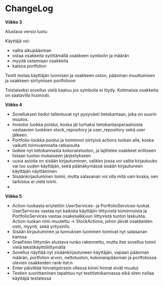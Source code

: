 # ChangeLog

**Viikko 3**

Alustava versio luotu

Käyttäjä voi: 
- valita alkupääoman
- ostaa osakkeita syöttämällä osakkeen symbolin ja määrän
- myydä ostamiaan osakkeita
- katsoa portfolion

Testit testaa käyttäjän luomisen ja osakkeen oston, pääoman muuttumisen ja osakkeen siirtymisen portfolioon

Toistaiseksi sovellus vielä kaatuu jos symbolia ei löydy. Kotimaisia osakkeita on saatavilla huonosti.

**Viikko 4**

- Sovelluksen tiedot tallentuvat nyt pysyvästi tietokantaan, joka on suurin muutos.
- Investor luokka poistui, koska jäi turhaksi tietokantaoperaatioista vastaavien luokkien stock_repository ja user_repository sekä user jälkeen.
- Portfolio-luokka poistui ja toiminnot siirtyivä actions luokan alle, koska vaikutti toimivammalta ratkaisulta
- laskee nyt tietokannasta kokonaistuoton, ja lajittelee osakkeet erilliseen listaan tuoton mukaiseen järjestykseen
- uusia asioita on sisään kirjautuminen, valikko jossa voi valita kirjautuuko vai luo uuden käyttäjän, sekä päänäkymässä sisään kirjautuneen käyttäjän näyttäminen
- Sisäänkirjautuminen toimii, mutta salasanan voi olla mitä vain koska, sen tarkistus ei vielä toimi.
- 

**Viikko 5**
- Action-luokasta eriytettiin UserServices- ja PortfolioServices-luokat. UserServices vastaa nyt kaikista käyttäjiin liittyvistä toiminnoista ja PortfolioServices vastaa osakesalkkuun liittyvistä tuoton laskuista. Action-luokan nimi muutettu -> StockActions, johon jäivät osakkeiden osto, myynti, sekä yritysinfo.
- Sisään kirjautuminen ja tunnuksen luominen toimivat nyt salasanan kanssa
- Graafisen liittymän alustava runko rakennettu, mutta itse sovellus toimii vielä tekstikäyttöliittymällä
- Sovellus näyttää nyt sisäänkirjautuneen käyttäjän, vapaan pääoman määrän, portfolion arvon, nettotuoton, kokonaispääoman ja portfoliossa olevien osakkeiden rank-list:n
- Enter päivittää hinnat(pörssin ollessa kiinni hinnat eivät muutu)
- Testien suorittaminen tapahtuu nyt testitietokannassa eikä siten nollaa käyttäjiä testatessa

